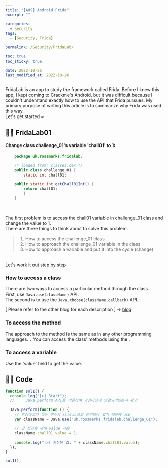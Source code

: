 ```yaml
---
title: "[AOS] Android Frida"
excerpt: ""

categories:
  - Security
tags:
  - [Security, Frida]

permalink: /Security/FridaLab/

toc: true
toc_sticky: true

date: 2022-10-26
last_modified_at: 2022-10-26
---
```


FridaLab is an app to study the framework called Frida.
Before I knew this app, I kept coming to Crackme's Android, but it was difficult because I couldn't understand exactly how to use the API that Frida pursues.
My primary purpose of writing this article is to summarize why Frida was used this way.<br>
Let's get started ~

## ☝🏻 FridaLab01

#### Change class challenge_01's variable 'chall01' to 1:

```java
    package uk.rossmarks.fridalab;

    /* loaded from: classes.dex */
    public class challenge_01 {
        static int chall01;

    public static int getChall01Int() {
        return chall01;
        }
    }
```

<br>

The first problem is to access the chall01 variable in challenge_01 class and change the value to 1.<br>
There are three things to think about to solve this problem.

> 1. How to access the challenge_01 class
>    <br>
> 2. How to approach the challenge_01 variable in the class
>    <br>
> 3. How to approach a variable and put it into the cycle (change)

<br>Let's work it out step by step<br>

### How to access a class

There are two ways to access a particular method through the class.<br>
First, use `Java.use(className)` API.<br>
The second is to use the `Java.choose(className,callback)` API.<br>

[ Please refer to the other blog for each description ] -> [blog](https://changkr28.tistory.com/entry/Frida-%EB%AC%B8%EB%B2%95)

### To access the method

The approach to the method is the same as in any other programming languages. `.` You can access the class' methods using the .

### To access a variable

Use the 'value' field to get the value.

## ✌🏻 Code

```javascript
function sol1() {
  console.log("[>] Start");
  //     Java.perform API를 이용하여 가상머신과 연결되어잇는지 확인

  Java.perform(function () {
    // 후킹하고자 하는 변수가 static으로 선언되어 있기 때문에 use
    var className = Java.use("uk.rossmarks.fridalab.challenge_01");

    // 값 접근을 위해 value 사용
    className.chall01.value = 1;

    console.log("[>] 저장된 값: " + className.chall01.value);
  });
}

sol1();
```
